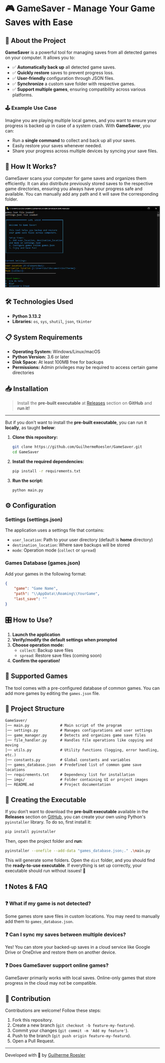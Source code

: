 # 🎮 GameSaver - Manage Your Game Saves with Ease

## 📌 About the Project

**GameSaver** is a powerful tool for managing saves from all detected games on your computer. It allows you to:

- ✅ **Automatically back up** all detected game saves.
- ✅ **Quickly restore** saves to prevent progress loss.
- ✅ **User-friendly** configuration through JSON files.
- ✅ **Synchronize** a custom save folder with respective games.
- ✅ **Support multiple games**, ensuring compatibility across various platforms.

### 🕹️ Example Use Case

Imagine you are playing multiple local games, and you want to ensure your progress is backed up in case of a system crash. With **GameSaver**, you can:

- Run a **single command** to collect and back up all your saves.
- Easily restore your saves whenever needed.
- Share your progress across multiple devices by syncing your save files.

## 🚀 How It Works?

GameSaver scans your computer for game saves and organizes them efficiently. It can also distribute previously stored saves to the respective game directories, ensuring you always have your progress safe and available. You can manually add any path and it will save the corresponding folder.

![example](imgs/Capturar.png)

## 🛠️ Technologies Used

- **Python 3.13.2**
- **Libraries:** `os`, `sys`, `shutil`, `json`, `tkinter`

## 📋 System Requirements

- **Operating System:** Windows/Linux/macOS
- **Python Version:** 3.6 or later
- **Disk Space:** At least 100MB free for backups
- **Permissions:** Admin privileges may be required to access certain game directories

## 📥 Installation

> Install the **pre-built executable** at [Releases](https://github.com/GuilhermeRoesler/GameSaver/releases) section on **GitHub** and **run it!**
---
But if you don't want to install the **pre-built executable**, you can run it **locally**, as taught **below**:

1. **Clone this repository:**
   ```sh
   git clone https://github.com/GuilhermeRoesler/GameSaver.git
   cd GameSaver
   ```
2. **Install the required dependencies:**
   ```sh
   pip install -r requirements.txt
   ```
3. **Run the script:**
   ```sh
   python main.py
   ```

## ⚙️ Configuration

### Settings (settings.json)

The application uses a settings file that contains:

- `user_location`: Path to your user directory (default is **home** directory)
- `destination_location`: Where save backups will be stored
- `mode`: Operation mode (`collect` or `spread`)

### Games Database (games.json)

Add your games in the following format:

```json
{
    "game": "Game Name",
    "path": "\\AppData\\Roaming\\YourGame",
    "last_save": ""
}
```

## 🎛️ How to Use?

1. **Launch the application**
2. **Verify/modify the default settings when prompted**
3. **Choose operation mode:**
   - `collect`: Backup save files
   - `spread`: Restore save files (coming soon)
4. **Confirm the operation!**

## 🎲 Supported Games

The tool comes with a pre-configured database of common games. You can add more games by editing the `games.json` file.

## 📂 Project Structure

```
GameSaver/
│── main.py              # Main script of the program
│── settings.py          # Manages configurations and user settings
│── game_manager.py      # Detects and organizes game save files
│── file_handler.py      # Handles file operations like copying and moving
│── utils.py             # Utility functions (logging, error handling, etc.)
│── constants.py         # Global constants and variables
│── games_database.json  # Predefined list of common game save locations
│── requirements.txt     # Dependency list for installation
│── imgs/                # Folder containing UI or project images
│── README.md            # Project documentation
```

## 💾 Creating the Executable

If you don’t want to download the **pre-built executable** available in the **Releases** section on [GitHub](https://github.com/GuilhermeRoesler/GameSaver/releases), you can create your own using Python's `pyinstaller` library. To do so, first install it:

```sh
pip install pyinstaller
```

Then, open the project folder and **run**:

```sh
pyinstaller --onefile --add-data "games_database.json;." .\main.py
```

This will generate some folders. Open the `dist` folder, and you should find the **ready-to-use executable**. If everything is set up correctly, your executable should run without issues! 🎉

## ❗ Notes & FAQ

### ❓ What if my game is not detected?

Some games store save files in custom locations. You may need to manually add them to `games_database.json`.

### ❓ Can I sync my saves between multiple devices?

Yes! You can store your backed-up saves in a cloud service like Google Drive or OneDrive and restore them on another device.

### ❓ Does GameSaver support online games?

GameSaver primarily works with local saves. Online-only games that store progress in the cloud may not be compatible.

## 🤝 Contribution

Contributions are welcome! Follow these steps:

1. Fork this repository.
2. Create a new branch (`git checkout -b feature-my-feature`).
3. Commit your changes (`git commit -m 'Add my feature'`).
4. Push to the branch (`git push origin feature-my-feature`).
5. Open a Pull Request.

---

Developed with 💙 by [Guilherme Roesler](https://github.com/GuilhermeRoesler)
